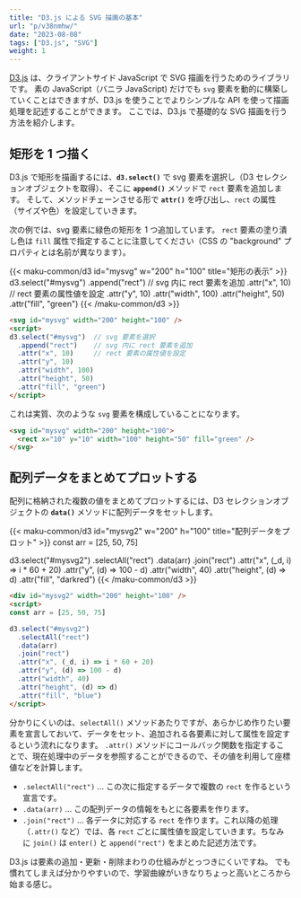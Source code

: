 ```yaml
---
title: "D3.js による SVG 描画の基本"
url: "p/v38nmhw/"
date: "2023-08-08"
tags: ["D3.js", "SVG"]
weight: 1
---
```


[D3.js](https://d3js.org/) は、クライアントサイド JavaScript で SVG 描画を行うためのライブラリです。
素の JavaScript（バニラ JavaScript) だけでも `svg` 要素を動的に構築していくことはできますが、D3.js を使うことでよりシンプルな API を使って描画処理を記述することができます。
ここでは、D3.js で基礎的な SVG 描画を行う方法を紹介します。


矩形を 1 つ描く
----

D3.js で矩形を描画するには、__`d3.select()`__ で svg 要素を選択し（D3 セレクションオブジェクトを取得）、そこに __`append()`__ メソッドで `rect` 要素を追加します。
そして、メソッドチェーンさせる形で __`attr()`__ を呼び出し、`rect` の属性（サイズや色）を設定していきます。

次の例では、svg 要素に緑色の矩形を 1 つ追加しています。
`rect` 要素の塗り潰し色は `fill` 属性で指定することに注意してください（CSS の "background" プロパティとは名前が異なります）。

{{< maku-common/d3 id="mysvg" w="200" h="100" title="矩形の表示" >}}
d3.select("#mysvg")
  .append("rect")    // svg 内に rect 要素を追加
  .attr("x", 10)     // rect 要素の属性値を設定
  .attr("y", 10)
  .attr("width", 100)
  .attr("height", 50)
  .attr("fill", "green")
{{< /maku-common/d3 >}}

```html
<svg id="mysvg" width="200" height="100" />
<script>
d3.select("#mysvg")  // svg 要素を選択
  .append("rect")    // svg 内に rect 要素を追加
  .attr("x", 10)     // rect 要素の属性値を設定
  .attr("y", 10)
  .attr("width", 100)
  .attr("height", 50)
  .attr("fill", "green")
</script>
```

これは実質、次のような `svg` 要素を構成していることになります。

```html
<svg id="mysvg" width="200" height="100">
  <rect x="10" y="10" width="100" height="50" fill="green" />
</svg>
```


配列データをまとめてプロットする
----

配列に格納された複数の値をまとめてプロットするには、D3 セレクションオブジェクトの __`data()`__ メソッドに配列データをセットします。

{{< maku-common/d3 id="mysvg2" w="200" h="100" title="配列データをプロット" >}}
const arr = [25, 50, 75]

d3.select("#mysvg2")
  .selectAll("rect")
  .data(arr)
  .join("rect")
  .attr("x", (_d, i) => i * 60 + 20)
  .attr("y", (d) => 100 - d)
  .attr("width", 40)
  .attr("height", (d) => d)
  .attr("fill", "darkred")
{{< /maku-common/d3 >}}

```html
<div id="mysvg2" width="200" height="100" />
<script>
const arr = [25, 50, 75]

d3.select("#mysvg2")
  .selectAll("rect")
  .data(arr)
  .join("rect")
  .attr("x", (_d, i) => i * 60 + 20)
  .attr("y", (d) => 100 - d)
  .attr("width", 40)
  .attr("height", (d) => d)
  .attr("fill", "blue")
</script>
```

分かりにくいのは、`selectAll()` メソッドあたりですが、あらかじめ作りたい要素を宣言しておいて、データをセット、追加される各要素に対して属性を設定するという流れになります。
`.attr()` メソッドにコールバック関数を指定することで、現在処理中のデータを参照することができるので、その値を利用して座標値などを計算します。

- `.selectAll("rect")` ... この次に指定するデータで複数の `rect` を作るという宣言です。
- `.data(arr)` ... この配列データの情報をもとに各要素を作ります。
- `.join("rect")` ... 各データに対応する `rect` を作ります。これ以降の処理（`.attr()` など）では、各 `rect` ごとに属性値を設定していきます。ちなみに `join()` は `enter()` と `append("rect")` をまとめた記述方法です。

D3.js は要素の追加・更新・削除まわりの仕組みがとっつきにくいですね。
でも慣れてしまえば分かりやすいので、学習曲線がいきなりちょっと高いところから始まる感じ。

